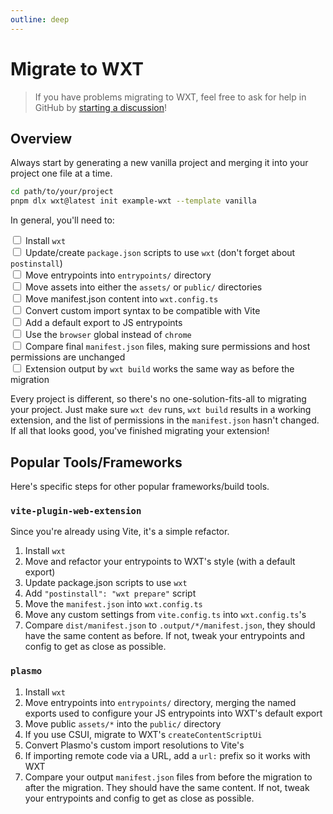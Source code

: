 ```yaml
---
outline: deep
---
```


# Migrate to WXT

> If you have problems migrating to WXT, feel free to ask for help in GitHub by [starting a discussion](https://github.com/wxt-dev/wxt/discussions/new?category=q-a)!

## Overview

Always start by generating a new vanilla project and merging it into your project one file at a time.

```sh
cd path/to/your/project
pnpm dlx wxt@latest init example-wxt --template vanilla
```

In general, you'll need to:

<input type="checkbox" /> Install `wxt`<br />
<input type="checkbox" /> Update/create `package.json` scripts to use `wxt` (don't forget about `postinstall`)<br />
<input type="checkbox" /> Move entrypoints into `entrypoints/` directory<br />
<input type="checkbox" /> Move assets into either the `assets/` or `public/` directories<br />
<input type="checkbox" /> Move manifest.json content into `wxt.config.ts`<br />
<input type="checkbox" /> Convert custom import syntax to be compatible with Vite<br />
<input type="checkbox" /> Add a default export to JS entrypoints<br />
<input type="checkbox" /> Use the `browser` global instead of `chrome`<br />
<input type="checkbox" /> Compare final `manifest.json` files, making sure permissions and host permissions are unchanged<br />
<input type="checkbox" /> Extension output by `wxt build` works the same way as before the migration<br />

Every project is different, so there's no one-solution-fits-all to migrating your project. Just make sure `wxt dev` runs, `wxt build` results in a working extension, and the list of permissions in the `manifest.json` hasn't changed. If all that looks good, you've finished migrating your extension!

## Popular Tools/Frameworks

Here's specific steps for other popular frameworks/build tools.

### `vite-plugin-web-extension`

Since you're already using Vite, it's a simple refactor.

1. Install `wxt`
2. Move and refactor your entrypoints to WXT's style (with a default export)
3. Update package.json scripts to use `wxt`
4. Add `"postinstall": "wxt prepare"` script
5. Move the `manifest.json` into `wxt.config.ts`
6. Move any custom settings from `vite.config.ts` into `wxt.config.ts`'s
7. Compare `dist/manifest.json` to `.output/*/manifest.json`, they should have the same content as before. If not, tweak your entrypoints and config to get as close as possible.

### `plasmo`

1. Install `wxt`
2. Move entrypoints into `entrypoints/` directory, merging the named exports used to configure your JS entrypoints into WXT's default export
3. Move public `assets/*` into the `public/` directory
4. If you use CSUI, migrate to WXT's `createContentScriptUi`
5. Convert Plasmo's custom import resolutions to Vite's
6. If importing remote code via a URL, add a `url:` prefix so it works with WXT
7. Compare your output `manifest.json` files from before the migration to after the migration. They should have the same content. If not, tweak your entrypoints and config to get as close as possible.
